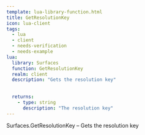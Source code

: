 ```yaml
---
template: lua-library-function.html
title: GetResolutionKey
icon: lua-client
tags:
  - lua
  - client
  - needs-verification
  - needs-example
lua:
  library: Surfaces
  function: GetResolutionKey
  realm: client
  description: "Gets the resolution key"
  
  
  returns:
    - type: string
      description: "The resolution key"
---
```


<div class="lua__search__keywords">
Surfaces.GetResolutionKey &#x2013; Gets the resolution key
</div>

